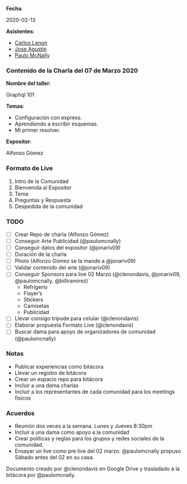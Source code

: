 **Fecha**:

2020-02-13

**Asistentes**:

- [Carlos Lenon](https://github.com/clenondavis)
- [Jose Agustin](https://github.com/jonariv09)
- [Paulo McNally](https://github.com/paulomcnally)

### Contenido de la Charla del 07 de Marzo 2020

**Nombre del taller**:

Graphql 101

**Temas**:

- Configuración con express.
- Aprendiendo a escribir esquemas.
- Mi primer resolver.

**Expositor**:

Alfonso Gómez

### Formato de Live

1. Intro de la Comunidad
2. Bienvenida al Expositor
3. Tema
4. Preguntas y Respuesta
5. Despedida de la comunidad


### TODO

- [ ] Crear Repo de charla (Alfonzo Gómez)
- [ ] Conseguir Arte Publicidad (@paulomcnally)
- [ ] Conseguir datos del expositor (@jonariv09)
- [ ] Duración de la charla
- [ ] Photo (Alfonzo Gómez se la mande a @jonariv09)
- [ ] Validar contenido del arte (@jonariv09)
- [ ] Conseguir Sponsors para live 02 Marzo (@clenondavis, @jonariv09, @paulomcnally, @billiramirez)
  - Refrigerio
  - Flayer’s
  - Stickers
  - Camisetas
  - Publicidad
- [ ] Llevar consigo tripode para celular (@clenondavis)
- [ ] Elaborar propuesta Formato Live (@clenondavis)
- [ ] Buscar dama para apoyo de organizadores de comunidad (@paulomcnally)

### Notas

- Publicar experiencias como bitácora
- Llevar un registro de bitácora
- Crear un espacio repo para bitácora
- Incluir a una dama charlas
- Incluir a los representantes de cada comunidad para los meetings físicos

### Acuerdos

- Reunión dos veces a la semana. Lunes y Jueves 8:30pm
- Incluir a una dama como apoyo a la comunidad
- Crear políticas y reglas para los grupos y redes sociales de la comunidad.
- Ensayar un live como pre live del 02 marzo. @paulomcnally propuso Sábado antes del 02 en su casa.

Documento creado por @clenondavis en Google Drive y trasladado a la bitácora por @paulomcnally.

